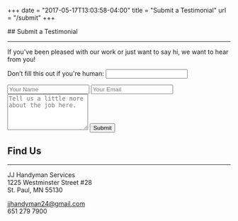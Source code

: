 +++
date = "2017-05-17T13:03:58-04:00"
title = "Submit a Testimonial"
url = "/submit"
+++
<div class='contact-container'>
## Submit a Testimonial
<hr />

If you've been pleased with our work or just want to say hi, we want to hear from you!

<form name="testimonial-form" method="POST" netlify-honeypot="bot-field" netlify>
  <p class="hidden">
    <label>Don’t fill this out if you're human: <input name="bot-field" /></label>
  </p>
  <input type="text" placeholder="Your Name" name="name">
  <input type="email" placeholder="Your Email" name="email">
  <textarea name="message" rows=5 placeholder="Tell us a little more about the job here."></textarea>
  <button>Submit</button>
</form>

<aside class='contact-sidebar'>
<h2>Find Us</h2>
<hr />
<div>
  <p>JJ Handyman Services <br/>
  1225 Westminster Street #28 <br/>
  St. Paul, MN 55130</p>
</div>
<div>
<p><a href='mailto:jjhandyman24@gmail.com'>jjhandyman24@gmail.com</a><br/>
651 279 7900</p>
</div>
</aside>